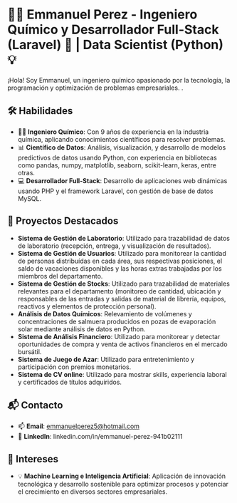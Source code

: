 # 👨‍🔬 Emmanuel Perez - Ingeniero Químico y Desarrollador Full-Stack (Laravel) 🚀 | Data Scientist (Python) 💡

¡Hola! Soy Emmanuel, un ingeniero químico apasionado por la tecnología, la programación y optimización de problemas empresariales. .

## 🛠 Habilidades

- 👨‍🔬 **Ingeniero Químico**: Con 9 años de experiencia en la industria química, aplicando conocimientos científicos para resolver problemas.
- 📊 **Científico de Datos**: Análisis, visualización, y desarrollo de modelos predictivos de datos usando Python, con experiencia en bibliotecas como pandas, numpy, matplotlib, seaborn, scikit-learn, keras, entre otras.
- 💻 **Desarrollador Full-Stack**: Desarrollo de aplicaciones web dinámicas usando PHP y el framework Laravel, con gestión de base de datos MySQL. 

## 🌟 Proyectos Destacados

- **Sistema de Gestión de Laboratorio**: Utilizado para trazabilidad de datos de laboratorio (recepción, entrega,  y visualización de resultados).
- **Sistema de Gestión de Usuarios**: Utilizado para monitorear la cantidad de personas distribuídas en cada área, sus respectivas posiciones, el saldo de vacaciones disponibles y las horas extras trabajadas por los miembros del departamento.
- **Sistema de Gestión de Stocks**: Utilizado para trazabilidad de materiales relevantes para el departamento (monitoreo de cantidad, ubicación y responsables de las entradas y salidas de material de librería, equipos, reactivos y elementos de protección personal).
- **Análisis de Datos Químicos**: Relevamiento de volúmenes y concentraciones de salmuera producidos en pozas de evaporación solar mediante análisis de datos en Python.
- **Sistema de Análisis Financiero**: Utilizado para monitorear y detectar oportunidades de compra y venta de activos financieros en el mercado bursátil.
- **Sistema de Juego de Azar**: Utilizado para entretenimiento y participación con premios monetarios.
- **Sistema de CV online**: Utilizado para mostrar skills, experiencia laboral y certificados de títulos adquiridos.

## 📬 Contacto

- 📫 **Email**: emmanuelperez5@hotmail.com
- 🔗 **LinkedIn**: linkedin.com/in/emmanuel-perez-941b02111

## 🧠 Intereses

- 💡 **Machine Learning e Inteligencia Artificial**: Aplicación de innovación tecnológica y desarrollo sostenible para optimizar procesos y potenciar el crecimiento en diversos sectores empresariales.
